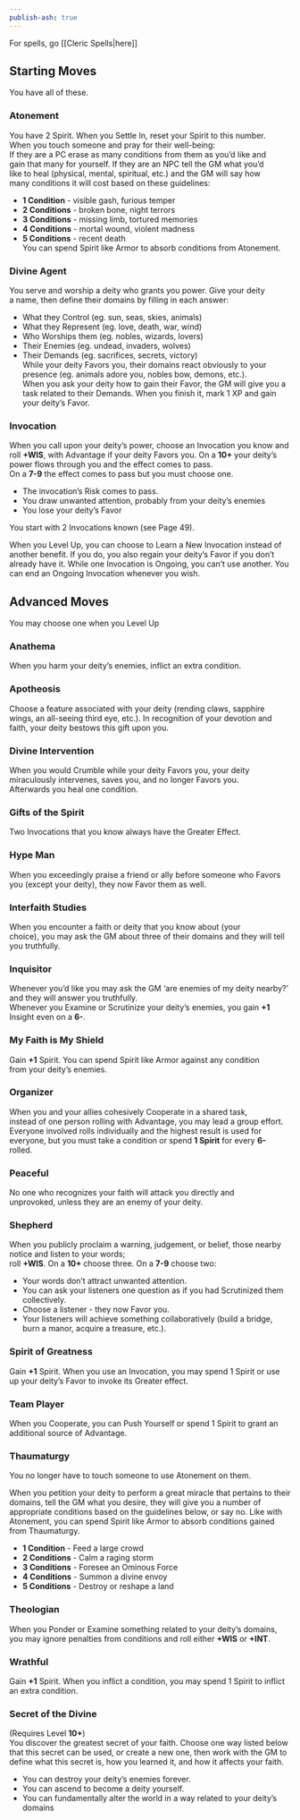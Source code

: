 ```yaml
---  
publish-ash: true  
---  
```

For spells, go [[Cleric Spells|here]]  
## Starting Moves   
You have all of these.  
### Atonement  
You have 2 Spirit. <span class="move-trigger">When you Settle In,</span> reset your Spirit to this number.  
When you touch someone and pray for their well-being:  
If they are a PC erase as many conditions from them as you’d like and  
gain that many for yourself. If they are an NPC tell the GM what you’d  
like to heal (physical, mental, spiritual, etc.) and the GM will say how  
many conditions it will cost based on these guidelines:  
- **1 Condition** - visible gash, furious temper  
- **2 Conditions** - broken bone, night terrors  
- **3 Conditions** - missing limb, tortured memories  
- **4 Conditions** - mortal wound, violent madness  
- **5 Conditions** - recent death  
You can spend Spirit like Armor to absorb conditions from Atonement.  
  
### Divine Agent  
You serve and worship a deity who grants you power. Give your deity  
a name, then define their domains by filling in each answer:  
- What they Control (eg. sun, seas, skies, animals)  
- What they Represent (eg. love, death, war, wind)  
- Who Worships them (eg. nobles, wizards, lovers)  
- Their Enemies (eg. undead, invaders, wolves)  
- Their Demands (eg. sacrifices, secrets, victory)  
<span class="move-trigger">While your deity Favors you,</span> their domains react obviously to your presence (eg. animals adore you, nobles bow, demons, etc.).  
<span class="move-trigger">When you ask your deity how to gain their Favor,</span> the GM will give you a task related to their Demands. <span class="move-trigger">When you finish it,</span> mark 1 XP and gain your deity’s Favor.  
  
### Invocation  
<span class="move-trigger">When you call upon your deity’s power,</span> choose an Invocation you know and roll **+WIS**, with Advantage if your deity Favors you. On a **10+** your deity’s power flows through you and the effect comes to pass.  
On a  **7-9** the effect comes to pass but you must choose one.  
- The invocation’s Risk comes to pass.  
- You draw unwanted attention, probably from your deity’s enemies  
- You lose your deity’s Favor  
  
You start with 2 Invocations known (see Page 49).  
  
<span class="move-trigger">When you Level Up,</span> you can choose to Learn a New Invocation instead of another benefit. If you do, you also regain your deity’s Favor if you don’t already have it. <span class="move-trigger">While one Invocation is Ongoing,</span> you can’t use another. You can end an Ongoing Invocation whenever you wish.  
  
## Advanced Moves  
You may choose one when you Level Up  
### Anathema  
<span class="move-trigger">When you harm your deity’s enemies,</span> inflict an extra condition.  
  
### Apotheosis  
Choose a feature associated with your deity (rending claws, sapphire wings, an all-seeing third eye, etc.). In recognition of your devotion and faith, your deity bestows this gift upon you.  
  
### Divine Intervention  
<span class="move-trigger">When you would Crumble while your deity Favors you,</span> your deity miraculously intervenes, saves you, and no longer Favors you.  
Afterwards you heal one condition.  
  
### Gifts of the Spirit  
Two Invocations that you know always have the Greater Effect.  
  
### Hype Man  
When you exceedingly praise a friend or ally before someone who Favors you (except your deity), they now Favor them as well.  
  
### Interfaith Studies  
When you encounter a faith or deity that you know about (your  
choice), you may ask the GM about three of their domains and they will tell you truthfully.  
  
### Inquisitor  
Whenever you’d like you may ask the GM ‘are enemies of my deity nearby?’ and they will answer you truthfully.  
<span class="move-trigger">Whenever you Examine or Scrutinize your deity’s enemies,</span> you gain **+1** Insight even on a  **6-**.  
  
### My Faith is My Shield  
Gain  **+1** Spirit. You can spend Spirit like Armor against any condition  
from your deity’s enemies.  
  
### Organizer  
<span class="move-trigger">When you and your allies cohesively Cooperate in a shared task,</span>  
instead of one person rolling with Advantage, you may lead a group effort. Everyone involved rolls individually and the highest result is used for everyone, but you must take a condition or spend **1 Spirit** for every  **6-** rolled.  
  
### Peaceful  
No one who recognizes your faith will attack you directly and  
unprovoked, unless they are an enemy of your deity.  
  
### Shepherd  
<span class="move-trigger">When you publicly proclaim a warning, judgement, or belief,</span>  those nearby notice and listen to your words;   
roll **+WIS**. On a  **10+** choose three. On a  **7-9** choose two:  
- Your words don’t attract unwanted attention.  
- You can ask your listeners one question as if you had Scrutinized them collectively.  
- Choose a listener - they now Favor you.  
- Your listeners will achieve something collaboratively (build a bridge, burn a manor, acquire a treasure, etc.).  
  
### Spirit of Greatness  
Gain  **+1** Spirit. <span class="move-trigger">When you use an Invocation,</span> you may spend 1 Spirit or use up your deity’s Favor to invoke its Greater effect.  
  
### Team Player  
<span class="move-trigger">When you Cooperate,</span> you can Push Yourself or spend 1 Spirit to grant an additional source of Advantage.  
  
### Thaumaturgy  
You no longer have to touch someone to use Atonement on them.  
  
<span class="move-trigger">When you petition your deity to perform a great miracle that pertains to their domains</span>, tell the GM what you desire, they will give you a number of appropriate conditions based on the guidelines below, or say no. Like with Atonement, you can spend Spirit like Armor to absorb conditions gained from Thaumaturgy.  
- **1 Condition** - Feed a large crowd  
- **2 Conditions** - Calm a raging storm  
- **3 Conditions** - Foresee an Ominous Force  
- **4 Conditions** - Summon a divine envoy  
- **5 Conditions** - Destroy or reshape a land  
  
### Theologian  
<span class="move-trigger">When you Ponder or Examine something related to your deity’s domains,</span> you may ignore penalties from conditions and roll either **+WIS** or  **+INT**.  
  
### Wrathful  
Gain  **+1** Spirit. <span class="move-trigger">When you inflict a condition,</span> you may spend 1 Spirit to inflict an extra condition.  
  
### Secret of the Divine   
(Requires Level  **10+**)  
You discover the greatest secret of your faith. Choose one way listed below that this secret can be used, or create a new one, then work with the GM to define what this secret is, how you learned it, and how it affects your faith.  
- You can destroy your deity’s enemies forever.  
- You can ascend to become a deity yourself.  
- You can fundamentally alter the world in a way related to your deity’s domains